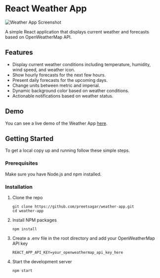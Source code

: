 # React Weather App

![Weather App Screenshot](./public/screenshot.png)

A simple React application that displays current weather and forecasts based on OpenWeatherMap API.

## Features

- Display current weather conditions including temperature, humidity, wind speed, and weather icon.
- Show hourly forecasts for the next few hours.
- Present daily forecasts for the upcoming days.
- Change units between metric and imperial.
- Dynamic background color based on weather conditions.
- Actionable notifications based on weather status.

## Demo

You can see a live demo of the Weather App [here](https://your-weather-app-url).

## Getting Started

To get a local copy up and running follow these simple steps.

### Prerequisites

Make sure you have Node.js and npm installed.

### Installation

1. Clone the repo
   ```
   git clone https://github.com/preetsagar/weather-app.git
   cd weather-app
   ```
2. Install NPM packages
   ```
   npm install
   ```
3. Create a .env file in the root directory and add your OpenWeatherMap API key
   ```
   REACT_APP_API_KEY=your_openweathermap_api_key_here
   ```
4. Start the development server
   ```
   npm start
   ```
